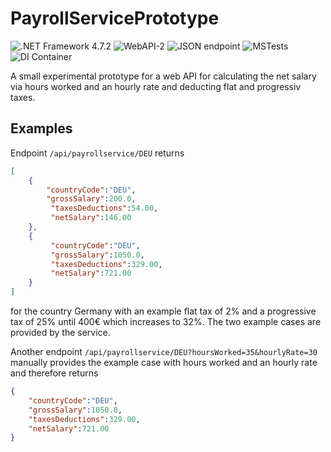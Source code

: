 # PayrollServicePrototype

![.NET Framework 4.7.2](https://img.shields.io/badge/.NET_Framework-4.7.2-green) ![WebAPI-2](https://img.shields.io/badge/WebAPI-2-green)  ![JSON endpoint](https://img.shields.io/badge/Endpoint-JSON-green) ![MSTests](https://img.shields.io/badge/MSTests-✔-green) ![DI Container](https://img.shields.io/badge/DI_Container-✔-green)

A small experimental prototype for a web API for calculating the net salary via hours worked and an hourly rate and deducting flat and progressiv taxes. 

## Examples

Endpoint ``/api/payrollservice/DEU`` returns

```json
[
    {
		"countryCode":"DEU",
        "grossSalary":200.0,
         "taxesDeductions":54.00,
         "netSalary":146.00
    },
    {
         "countryCode":"DEU",
         "grossSalary":1050.0,
         "taxesDeductions":329.00,
         "netSalary":721.00
    }
]
```

for the country Germany with an example flat tax of 2% and a progressive tax of 25% until 400€ which increases to 32%. The two example cases are provided by the service.

Another endpoint ``/api/payrollservice/DEU?hoursWorked=35&hourlyRate=30`` manually provides the example case with hours worked and an hourly rate and therefore returns

```json
{
    "countryCode":"DEU",
    "grossSalary":1050.0,
    "taxesDeductions":329.00,
    "netSalary":721.00
}
```